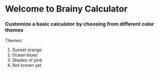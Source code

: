 # Welcome to Brainy Calculator
### Customize a basic calculator by choosing from different color themes 
Themes:

  1. Sunset orange
  2. Ocean blues
  3. Shades of pink
  4. Not known yet
